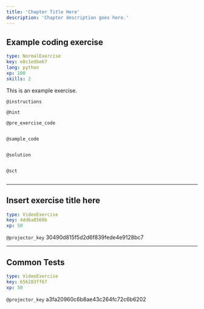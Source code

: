 ```yaml
---
title: 'Chapter Title Here'
description: 'Chapter description goes here.'
---
```


## Example coding exercise

```yaml
type: NormalExercise
key: e8c1edbe67
lang: python
xp: 100
skills: 2
```

This is an example exercise.

`@instructions`


`@hint`


`@pre_exercise_code`
```{python}

```

`@sample_code`
```{python}

```

`@solution`
```{python}

```

`@sct`
```{python}

```

---

## Insert exercise title here

```yaml
type: VideoExercise
key: 4dd6a8569b
xp: 50
```

`@projector_key`
30490d815f5d2d6f839fede4e9128bc7

---

## Common Tests

```yaml
type: VideoExercise
key: 656283ff67
xp: 50
```

`@projector_key`
a3fa20960c6b8ae43c264fc72c6b6202
